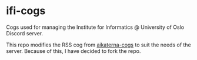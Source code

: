 # ifi-cogs

Cogs used for managing the Institute for Informatics @ University of Oslo Discord server.

This repo modifies the RSS cog from [aikaterna-cogs](https://github.com/aikaterna/aikaterna-cogs) to suit the needs of the server. Because of this, I have decided to fork the repo.
